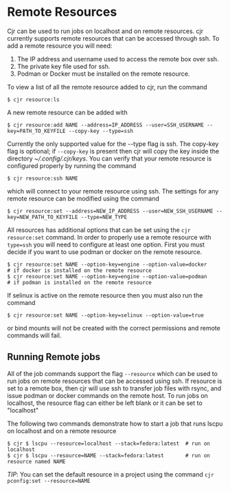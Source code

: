 Remote Resources
========================================================

Cjr can be used to run jobs on localhost and on remote resources. cjr currently supports remote resources that can be accessed through ssh. To add a remote resource you will need:
1. The IP address and username used to access the remote box over ssh.
2. The private key file used for ssh.
3. Podman or Docker must be installed on the remote resource.

To view a list of all the remote resource added to cjr, run the command
```console
$ cjr resource:ls
```
A new remote resource can be added with 
```console
$ cjr resource:add NAME --address=IP_ADDRESS --user=SSH_USERNAME --key=PATH_TO_KEYFILE --copy-key --type=ssh
```
Currently the only supported value for the --type flag is ssh. The copy-key flag is optional; if `--copy-key` is present then cjr will copy the key inside the directory *~/.config/.cjr/keys*.
You can verify that your remote resource is configured properly by running the command 
```console
$ cjr resource:ssh NAME
```
which will connect to your remote resource using ssh. The settings for any remote resource can be modified using the command 
```console
$ cjr resource:set --address=NEW_IP_ADDRESS --user=NEW_SSH_USERNAME --key=NEW_PATH_TO_KEYFILE --type=NEW_TYPE
```

All resources has additional options that can be set using the `cjr resource:set` command. In order to properly use a remote resource with `type=ssh` you will need to configure at least one option.
First you must decide if you want to use podman or docker on the remote resource.
```console
$ cjr resource:set NAME --option-key=engine --option-value=docker      # if docker is installed on the remote resource
$ cjr resource:set NAME --option-key=engine --option-value=podman      # if podman is installed on the remote resource
```
If selinux is active on the remote resource then you must also run the command
```console
$ cjr resource:set NAME --option-key=selinux --option-value=true
```
or bind mounts will not be created with the correct permissions and remote commands will fail.

## Running Remote jobs

All of the job commands support the flag `--resource` which can be used to run jobs on remote resources that can be accessed using ssh. 
If resource is set to a remote box, then cjr will use ssh to transfer job files with rsync, and issue podman or docker commands on the remote host.
To run jobs on localhost, the resource flag can either be left blank or it can be set to "localhost"

The following two commands demonstrate how to start a job that runs lscpu on localhost and on a remote resource
```console
$ cjr $ lscpu --resource=localhost --stack=fedora:latest  # run on localhost
$ cjr $ lscpu --resource=NAME --stack=fedora:latest       # run on resource named NAME
```
*TIP*: You can set the default resource in a project using the command `cjr pconfig:set --resource=NAME`
